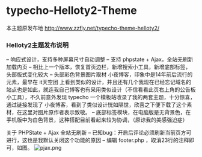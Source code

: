 # typecho-Helloty2-Theme

本主题原发布地 http://www.zzfly.net/typecho-theme-helloty2/

### Helloty2主题发布说明

– 响应式设计，支持多种屏幕尺寸自动调整
– 支持 phpstate + Ajax，全站无刷新加载内页
– 相比上一个版本，恢复首页边栏，新增搜索小工具，新增底部标签，头部版式变化较大
– 头部彩色背景图片取材 小夜博客，印象中是14年前后流行的元素，最早在 it天空团 上看到类似的设计，并且还有几个我现在已经忘记域名的站点也是如此，就连我自己博客也有采用类似设计（不信看看此页右上角的公告板小工具），不久前意外发现 typecho 一个模板站收录了我的两套主题，十分惊喜，通过链接发现了 小夜博客，看到了类似设计恍如隔世，欣喜之下便下载了这个素材，在这里对图片原作者表示致敬。
– 底部标签模块，在电脑版是无背景色，在手机版中为白色背景，这种搭配目前看起来较为协调，（原谅我的美感强迫症）

关于 PHPState + Ajax 全站无刷新
– 已知bug：开启后评论必须刷新当前页方可进行，这也是我默认关闭这个功能的原因
– 编辑 footer.php ，取消23行的注释即可，如图。
<img src="https://ooo.0o0.ooo/2017/08/07/59888d51b889f.png" alt="pjax.png" title="pjax.png" />
